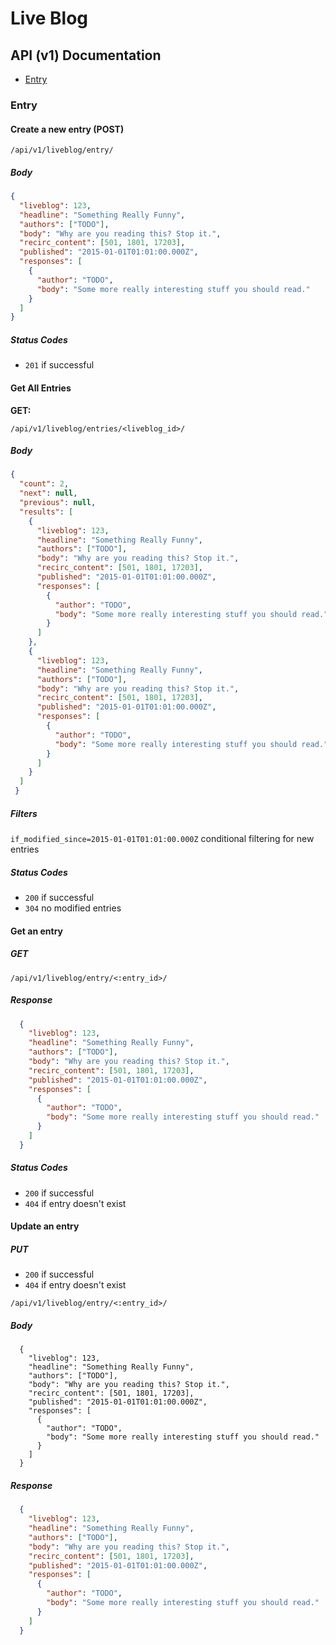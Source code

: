 # Live Blog

## API (v1) Documentation

 - [Entry](#entry)

### Entry

#### Create a new entry (POST)

```
/api/v1/liveblog/entry/
```

##### Body

```json
{
  "liveblog": 123,
  "headline": "Something Really Funny",
  "authors": ["TODO"],
  "body": "Why are you reading this? Stop it.",
  "recirc_content": [501, 1801, 17203],
  "published": "2015-01-01T01:01:00.000Z",
  "responses": [
    {
      "author": "TODO",
      "body": "Some more really interesting stuff you should read."
    }
  ]
}
```

##### Status Codes

- `201` if successful

#### Get All Entries

**GET:**

```
/api/v1/liveblog/entries/<liveblog_id>/
```

##### Body

```json
{
  "count": 2,
  "next": null,
  "previous": null,
  "results": [
    {
      "liveblog": 123,
      "headline": "Something Really Funny",
      "authors": ["TODO"],
      "body": "Why are you reading this? Stop it.",
      "recirc_content": [501, 1801, 17203],
      "published": "2015-01-01T01:01:00.000Z",
      "responses": [
        {
          "author": "TODO",
          "body": "Some more really interesting stuff you should read."
        }
      ]
    },
    {
      "liveblog": 123,
      "headline": "Something Really Funny",
      "authors": ["TODO"],
      "body": "Why are you reading this? Stop it.",
      "recirc_content": [501, 1801, 17203],
      "published": "2015-01-01T01:01:00.000Z",
      "responses": [
        {
          "author": "TODO",
          "body": "Some more really interesting stuff you should read."
        }
      ]
    }
  ]
 }
```

##### Filters

`if_modified_since=2015-01-01T01:01:00.000Z` conditional filtering for new entries

##### Status Codes

* `200` if successful
* `304` no modified entries

#### Get an entry

##### GET

```
/api/v1/liveblog/entry/<:entry_id>/
```

##### Response

```json
  {
    "liveblog": 123,
    "headline": "Something Really Funny",
    "authors": ["TODO"],
    "body": "Why are you reading this? Stop it.",
    "recirc_content": [501, 1801, 17203],
    "published": "2015-01-01T01:01:00.000Z",
    "responses": [
      {
        "author": "TODO",
        "body": "Some more really interesting stuff you should read."
      }
    ]
  }
```

##### Status Codes

* `200` if successful
* `404` if entry doesn't exist


#### Update an entry

##### PUT

* `200` if successful
* `404` if entry doesn't exist

```
/api/v1/liveblog/entry/<:entry_id>/
```

##### Body
```
  {
    "liveblog": 123,
    "headline": "Something Really Funny",
    "authors": ["TODO"],
    "body": "Why are you reading this? Stop it.",
    "recirc_content": [501, 1801, 17203],
    "published": "2015-01-01T01:01:00.000Z",
    "responses": [
      {
        "author": "TODO",
        "body": "Some more really interesting stuff you should read."
      }
    ]
  }
```

##### Response

```json
  {
    "liveblog": 123,
    "headline": "Something Really Funny",
    "authors": ["TODO"],
    "body": "Why are you reading this? Stop it.",
    "recirc_content": [501, 1801, 17203],
    "published": "2015-01-01T01:01:00.000Z",
    "responses": [
      {
        "author": "TODO",
        "body": "Some more really interesting stuff you should read."
      }
    ]
  }
```
